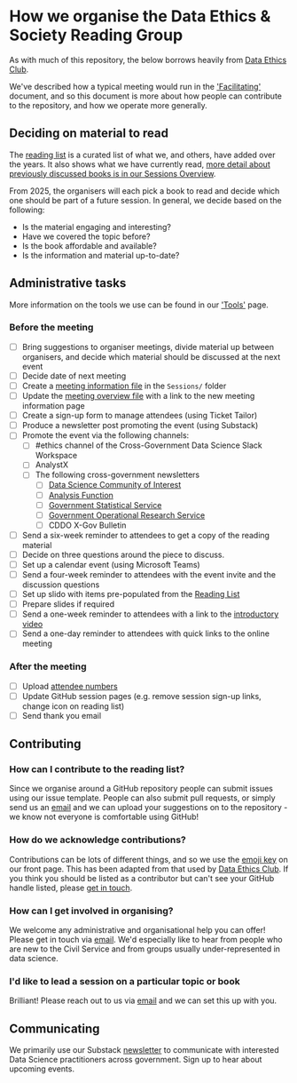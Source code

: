 # How we organise the Data Ethics & Society Reading Group

As with much of this repository, the below borrows heavily from [Data Ethics Club](https://github.com/very-good-science/data-ethics-club).

We've described how a typical meeting would run in the ['Facilitating'](./facilitating.md) document, and so this document is more about how people can contribute to the repository, and how we operate more generally.

## Deciding on material to read

The [reading list](/READING-LIST.md) is a curated list of what we, and others, have added over the years. It also shows what we have currently read, [more detail about previously discussed books is in our Sessions Overview](/SESSIONS.md).

From 2025, the organisers will each pick a book to read and decide which one should be part of a future session. In general, we decide based on the following:
- Is the material engaging and interesting?
- Have we covered the topic before?
- Is the book affordable and available?
- Is the information and material up-to-date?

## Administrative tasks

More information on the tools we use can be found in our ['Tools'](./tools.md) page.

### Before the meeting

- [ ] Bring suggestions to organiser meetings, divide material up between organisers, and decide which material should be discussed at the next event
- [ ] Decide date of next meeting
- [ ] Create a [meeting information file](./../Sessions/session-template.md) in the `Sessions/` folder
- [ ] Update the [meeting overview file](./../SESSIONS.md) with a link to the new meeting information page
- [ ] Create a sign-up form to manage attendees (using Ticket Tailor)
- [ ] Produce a newsletter post promoting the event (using Substack)
- [ ] Promote the event via the following channels:
  - [ ] #ethics channel of the Cross-Government Data Science Slack Workspace
  - [ ] AnalystX
  - [ ] The following cross-government newsletters
    - [ ] [Data Science Community of Interest](https://datasciencecampus.ons.gov.uk/capability/cross-government-and-public-sector-data-science-community/)
    - [ ] [Analysis Function](https://analysisfunction.civilservice.gov.uk/newsletter/)
    - [ ] [Government Statistical Service](https://analysisfunction.civilservice.gov.uk/government-statistical-service-and-statistician-group/get-involved/subscribe-to-the-government-statistical-service-gss-newsletter/)
    - [ ] [Government Operational Research Service](http://www.operational-research.gov.uk/recruitment/)
    - [ ] CDDO X-Gov Bulletin
- [ ] Send a six-week reminder to attendees to get a copy of the reading material
- [ ] Decide on three questions around the piece to discuss.
- [ ] Set up a calendar event (using Microsoft Teams)
- [ ] Send a four-week reminder to attendees with the event invite and the discussion questions
- [ ] Set up slido with items pre-populated from the [Reading List](./../READING-LIST.md)
- [ ] Prepare slides if required
- [ ] Send a one-week reminder to attendees with a link to the [introductory video](https://www.youtube.com/watch?v=nuWOeRx26iw)
- [ ] Send a one-day reminder to attendees with quick links to the online meeting

### After the meeting

- [ ] Upload [attendee numbers](/Sessions/attendance.csv)
- [ ] Update GitHub session pages (e.g. remove session sign-up links, change icon on reading list)
- [ ] Send thank you email

## Contributing

### How can I contribute to the reading list?

Since we organise around a GitHub repository people can submit issues using our issue template. People can also submit pull requests, or simply send us an [email](mailto:xgov-data-ethics@proton.me) and we can upload your suggestions on to the repository - we know not everyone is comfortable using GitHub!

### How do we acknowledge contributions?

Contributions can be lots of different things, and so we use the [emoji key](/README.md#emoji-key) on our front page. This has been adapted from that used by [Data Ethics Club](https://github.com/very-good-science/data-ethics-club). If you think you should be listed as a contributor but can't see your GitHub handle listed, please [get in touch](mailto:xgov-data-ethics@proton.me).

### How can I get involved in organising?

We welcome any administrative and organisational help you can offer! Please get in touch via [email](mailto:xgov-data-ethics@proton.me). We'd especially like to hear from people who are new to the Civil Service and from groups usually under-represented in data science.

### I'd like to lead a session on a particular topic or book

Brilliant! Please reach out to us via [email](mailto:xgov-data-ethics@proton.me) and we can set this up with you.

## Communicating

We primarily use our Substack [newsletter](https://xgovdataethics.substack.com/) to communicate with interested Data Science practitioners across government. Sign up to hear about upcoming events.
